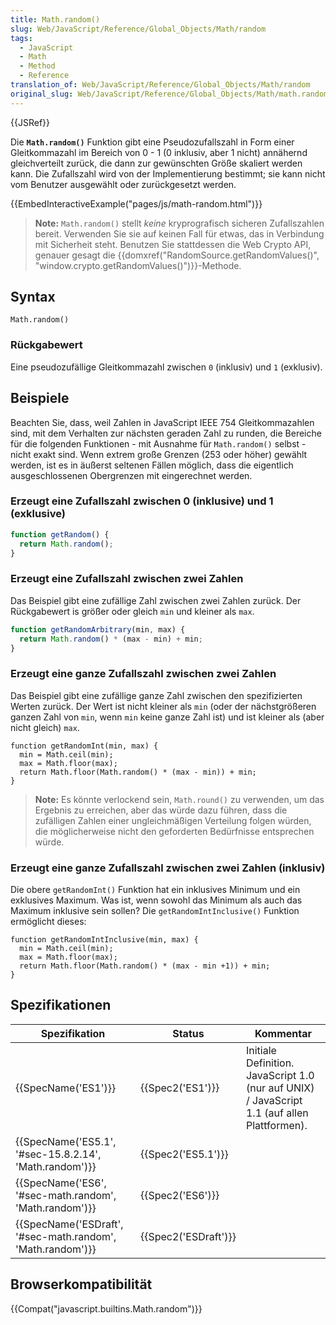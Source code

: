 ```yaml
---
title: Math.random()
slug: Web/JavaScript/Reference/Global_Objects/Math/random
tags:
  - JavaScript
  - Math
  - Method
  - Reference
translation_of: Web/JavaScript/Reference/Global_Objects/Math/random
original_slug: Web/JavaScript/Reference/Global_Objects/Math/math.random
---
```

{{JSRef}}

Die **`Math.random()`** Funktion gibt eine Pseudozufallszahl in Form einer Gleitkommazahl im Bereich von 0 - 1 (0 inklusiv, aber 1 nicht) annähernd gleichverteilt zurück, die dann zur gewünschten Größe skaliert werden kann. Die Zufallszahl wird von der Implementierung bestimmt; sie kann nicht vom Benutzer ausgewählt oder zurückgesetzt werden.

{{EmbedInteractiveExample("pages/js/math-random.html")}}

> **Note:** `Math.random()` stellt _keine_ kryprografisch sicheren Zufallszahlen bereit. Verwenden Sie sie auf keinen Fall für etwas, das in Verbindung mit Sicherheit steht. Benutzen Sie stattdessen die Web Crypto API, genauer gesagt die {{domxref("RandomSource.getRandomValues()", "window.crypto.getRandomValues()")}}-Methode.

## Syntax

    Math.random()

### Rückgabewert

Eine pseudozufällige Gleitkommazahl zwischen `0` (inklusiv) und `1` (exklusiv).

## Beispiele

Beachten Sie, dass, weil Zahlen in JavaScript IEEE 754 Gleitkommazahlen sind, mit dem Verhalten zur nächsten geraden Zahl zu runden, die Bereiche für die folgenden Funktionen - mit Ausnahme für `Math.random()` selbst - nicht exakt sind.
Wenn extrem große Grenzen (253 oder höher) gewählt werden, ist es in äußerst seltenen Fällen möglich, dass die eigentlich ausgeschlossenen Obergrenzen mit eingerechnet werden.

### Erzeugt eine Zufallszahl zwischen 0 (inklusive) und 1 (exklusive)

```js
function getRandom() {
  return Math.random();
}
```

### Erzeugt eine Zufallszahl zwischen zwei Zahlen

Das Beispiel gibt eine zufällige Zahl zwischen zwei Zahlen zurück. Der Rückgabewert is größer oder gleich `min` und kleiner als `max`.

```js
function getRandomArbitrary(min, max) {
  return Math.random() * (max - min) + min;
}
```

### Erzeugt eine ganze Zufallszahl zwischen zwei Zahlen

Das Beispiel gibt eine zufällige ganze Zahl zwischen den spezifizierten Werten zurück. Der Wert ist nicht kleiner als `min` (oder der nächstgrößeren ganzen Zahl von `min`, wenn `min` keine ganze Zahl ist) und ist kleiner als (aber nicht gleich) `max`.

    function getRandomInt(min, max) {
      min = Math.ceil(min);
      max = Math.floor(max);
      return Math.floor(Math.random() * (max - min)) + min;
    }

> **Note:** Es könnte verlockend sein, `Math.round()` zu verwenden, um das Ergebnis zu erreichen, aber das würde dazu führen, dass die zufälligen Zahlen einer ungleichmäßigen Verteilung folgen würden, die möglicherweise nicht den geforderten Bedürfnisse entsprechen würde.

### Erzeugt eine ganze Zufallszahl zwischen zwei Zahlen (inklusiv)

Die obere `getRandomInt()` Funktion hat ein inklusives Minimum und ein exklusives Maximum. Was ist, wenn sowohl das Minimum als auch das Maximum inklusive sein sollen? Die `getRandomIntInclusive()` Funktion ermöglicht dieses:

    function getRandomIntInclusive(min, max) {
      min = Math.ceil(min);
      max = Math.floor(max);
      return Math.floor(Math.random() * (max - min +1)) + min;
    }

## Spezifikationen

| Spezifikation                                                                | Status                       | Kommentar                                                                                    |
| ---------------------------------------------------------------------------- | ---------------------------- | -------------------------------------------------------------------------------------------- |
| {{SpecName('ES1')}}                                                     | {{Spec2('ES1')}}         | Initiale Definition. JavaScript 1.0 (nur auf UNIX) / JavaScript 1.1 (auf allen Plattformen). |
| {{SpecName('ES5.1', '#sec-15.8.2.14', 'Math.random')}}     | {{Spec2('ES5.1')}}     |                                                                                              |
| {{SpecName('ES6', '#sec-math.random', 'Math.random')}}     | {{Spec2('ES6')}}         |                                                                                              |
| {{SpecName('ESDraft', '#sec-math.random', 'Math.random')}} | {{Spec2('ESDraft')}} |                                                                                              |

## Browserkompatibilität

{{Compat("javascript.builtins.Math.random")}}
